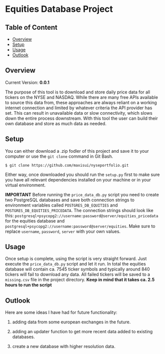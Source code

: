 # Equities Database Project

## Table of Content

- [Overview](#overview)
- [Setup](#setup)
- [Usage](#usage)
- [Outlook](#outlook)

## Overview

Current Version: **0.0.1**

The purpose of this tool is to download and store daily price data for all tickers on the NYSE and NASDAQ.
While there are many free APIs available to source this data from, these approaches are always reliant on a working internet connection and limited by whatever criteria the API provider has set. This can result in unavailable data or slow connectivity, which slows down the entire process downstream.
With this tool the user can build their own database and store as much data as needed.

## Setup

You can either download a .zip fodler of this project and save it to your computer or use the `git clone` command in Git Bash.

```console
$ git clone https://github.com/maxisui/nyseportfolio.git
```

Either way, once downloaded you should run the `setup.py` first to make sure you have all relevant dependencies installed on your machine or in your virtual environment.

**IMPORTANT**
Before running the `price_data_db.py` script you need to create two PostgreSQL databases and save both connection strings to environment variables called `POSTGRES_DB_EQUITIES` and `POSTGRES_DB_EQUITIES_PRICEDATA`. The connection strings should look like this: `postgresql+psycopg2://username:password@server/equities_pricedata` for the equities database and `postgresql+psycopg2://username:password@server/equities`. Make sure to replace `username`, `password`, `server` with your own values.

## Usage

Once setup is complete, using the script is very straight forward. Just execute the `price_data_db.py` script and let it run. In total the equities database will contain ca. 7545 ticker symbols and typically around 840 tickers will fail to download any data. All failed tickers will be saved to a `missing.csv` file in the project directory. **Keep in mind that it takes ca. 2.5 hours to run the script**

## Outlook

Here are some ideas I have had for future functionality:

1. adding data from some european exchanges in the future.

2. adding an updater function to get more recent data added to existing databases.

3. create a new database with higher resolution data.
